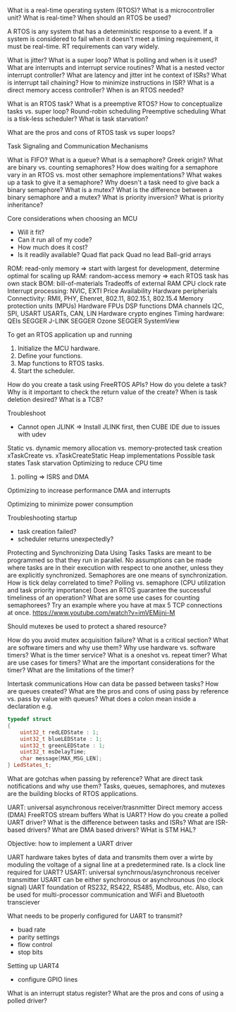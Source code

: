 What is a real-time operating system (RTOS)?
What is a microcontroller unit?
What is real-time?
When should an RTOS be used?

A RTOS is any system that has a deterministic response to a event.
If a system is considered to fail when it doesn't meet a timing requirement, it must be real-time.
RT requirements can vary widely.

What is jitter?
What is a super loop?
What is polling and when is it used?
What are interrupts and interrupt service routines?
What is a nested vector interrupt controller?
What are latency and jitter int he context of ISRs?
What is interrupt tail chaining?
How to minimize instructions in ISR?
What is a direct memory access controller?
When is an RTOS needed?

What is an RTOS task?
What is a preemptive RTOS?
How to conceptualize tasks vs. super loop?
Round-robin scheduling
Preemptive scheduling
What is a tisk-less scheduler?
What is task starvation?

What are the pros and cons of RTOS task vs super loops?

Task Signaling and Communication Mechanisms

What is FIFO?
What is a queue?
What is a semaphore? Greek origin?
What are binary vs. counting semaphores?
How does waiting for a semaphore vary in an RTOS vs. most other semaphore implementations?
What wakes up a task to give it a semaphore?
Why doesn't a task need to give back a binary semaphore?
What is a mutex?
What is the difference between a binary semaphore and a mutex?
What is priority inversion?
What is priority inheritance?

Core considerations when choosing an MCU
* Will it fit?
* Can it run all of my code?
* How much does it cost?
* Is it readily available?
Quad flat pack
Quad no lead
Ball-grid arrays

ROM: read-only memory => start with largest for development, determine optimal for scaling up
RAM: random-access memory => each RTOS task has own stack
BOM: bill-of-materials
Tradeoffs of external RAM
CPU clock rate
Interrupt processing: NVIC, EXTI
Price
Availability
Hardware peripherials
Connectivity: RMII, PHY, Ehenret, 802.11, 802.15.1, 802.15.4
Memory protection units (MPUs)
Hardware FPUs
DSP functions
DMA channels
I2C, SPI, USART
USARTs, CAN, LIN
Hardware crypto engines
Timing hardware: QEIs
SEGGER J-LINK
SEGGER Ozone
SEGGER SystemView

To get an RTOS application up and running
1. Initialize the MCU hardware.
2. Define your functions.
3. Map functions to RTOS tasks.
4. Start the scheduler.

How do you create a task using FreeRTOS APIs?
How do you delete a task?
Why is it important to check the return value of the create?
When is task deletion desired?
What is a TCB?

Troubleshoot
- Cannot open JLINK
=> Install JLINK first, then CUBE IDE due to issues with udev

Static vs. dynamic memory allocation vs. memory-protected task creation
xTaskCreate vs. xTaskCreateStatic
Heap implementations
Possible task states
Task starvation
Optimizing to reduce CPU time
1. polling => ISRS and DMA

Optimizing to increase performance
DMA and interrupts

Optimizing to minimize power consumption

Troubleshooting startup
- task creation failed?
- scheduler returns unexpectedly?

Protecting and Synchronizing Data Using Tasks
Tasks are meant to be programmed so that they run in parallel. No assumptions can be made where tasks are in their execution with respect to one another, unless they are explicitly synchronized.
Semaphores are one means of synchronization.
How is tick delay correlated to time?
Polling vs. semaphore (CPU utilization and task priority importance)
Does an RTOS guarantee the successful timeliness of an operation?
What are some use cases for counting semaphorees?
Try an example where you have at max 5 TCP connections at once.
https://www.youtube.com/watch?v=imVEMjjni-M

Should mutexes be used to protect a shared resource?

How do you avoid mutex acquisition failure?
What is a critical section?
What are software timers and why use them?
Why use hardware vs. software timers?
What is the timer service?
What is a oneshot vs. repeat timer?
What are use cases for timers?
What are the important considerations for the timer?
What are the limitations of the timer?

Intertask communications
How can data be passed between tasks?
How are queues created?
What are the pros and cons of using pass by reference vs. pass by value with queues?
What does a colon mean inside a declaration e.g.

``` c++
typedef struct
{
    uint32_t redLEDState : 1;
    uint32_t blueLEDState : 1;
    uint32_t greenLEDState : 1;
    uint32_t msDelayTime;
    char message[MAX_MSG_LEN];
} LedStates_t;
```

What are gotchas when passing by reference?
What are direct task notifications and why use them?
Tasks, queues, semaphores, and mutexes are the building blocks of RTOS applications.

UART: universal asynchronous receiver/trasnmitter
Direct memory access (DMA)
FreeRTOS stream buffers
What is UART?
How do you create a polled UART driver?
What is the difference between tasks and ISRs?
What are ISR-based drivers?
What are DMA based drivers?
WHat is STM HAL?

Objective: how to implement a UART driver

UART hardware takes bytes of data and transmits them over a wirte by moduling the voltage of a signal line at a predetermined rate.
Is a clock line required for UART?
USART: universal synchrnous/asynchronous receiver transmitter
USART can be either synchronous or asynchrounous (no clock signal)
UART foundation of RS232, RS422, RS485, Modbus, etc. Also, can be used for multi-processor communication and WiFi and Bluetooth transciever

What needs to be properly configured for UART to transmit?
- buad rate
- parity settings
- flow control
- stop bits

Setting up UART4
- configure GPIO lines

What is an interrupt status register?
What are the pros and cons of using a polled driver?